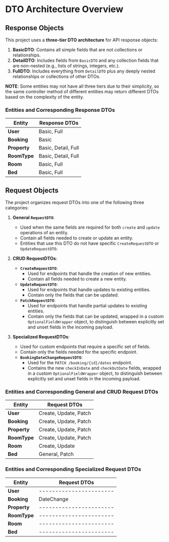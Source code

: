 # DTO Architecture Overview

## Response Objects

This project uses a **three-tier DTO architecture** for API response objects:

1. **BasicDTO**: Contains all simple fields that are not collections or relationships.
2. **DetailDTO**: Includes fields from `BasicDTO` and any collection fields that are non-nested (e.g., lists of strings, integers, etc.).
3. **FullDTO**: Includes everything from `DetailDTO` plus any deeply nested relationships or collections of other DTOs.

**NOTE**: Some entities may not have all three tiers due to their simplicity, so the same controller method of different
entities may return different DTOs based on the complexity of the entity.

### Entities and Corresponding Response DTOs

| Entity       | Response DTOs       |
|--------------|---------------------|
| **User**     | Basic, Full         |
| **Booking**  | Basic               |
| **Property** | Basic, Detail, Full |
| **RoomType** | Basic, Detail, Full |
| **Room**     | Basic, Full         |
| **Bed**      | Basic, Full         |

## Request Objects

The project organizes request DTOs into one of the following three categories:

1. **General `RequestDTO`**:
    - Used when the same fields are required for both `create` and `update` operations of an entity.
    - Contain all fields needed to create or update an entity.
    - Entities that use this DTO do not have specific `CreateRequestDTO` or `UpdateRequestDTO`.

2. **CRUD RequestDTOs**:
    - **`CreateRequestDTO`**:
        - Used for endpoints that handle the creation of new entities.
        - Contain all fields needed to create a new entity.
    - **`UpdateRequestDTO`**:
        - Used for endpoints that handle updates to existing entities.
        - Contain only the fields that can be updated.
    - **`PatchRequestDTO`**:
        - Used for endpoints that handle partial updates to existing entities.
        - Contain only the fields that can be updated, wrapped in a custom `OptionalFieldWrapper` object, to distinguish
        between explicitly set and unset fields in the incoming payload.

3. **Specialized RequestDTOs**:
    - Used for custom endpoints that require a specific set of fields.
    - Contain only the fields needed for the specific endpoint.
    - **`BookingDateChangeRequestDTO`**:
        - Used for the `PATCH /booking/{id}/dates` endpoint.
        - Contains the new `checkInDate` and `checkOutDate` fields, wrapped in a custom `OptionalFieldWrapper` object, 
        to distinguish between explicitly set and unset fields in the incoming payload.

### Entities and Corresponding General and CRUD Request DTOs

| Entity       | Request DTOs          |
|--------------|-----------------------|
| **User**     | Create, Update, Patch |
| **Booking**  | Create, Update, Patch |
| **Property** | Create, Update, Patch |
| **RoomType** | Create, Update, Patch |
| **Room**     | Create, Update        |
| **Bed**      | General, Patch        |

### Entities and Corresponding Specialized Request DTOs

| Entity       | Request DTOs            |
|--------------|-------------------------|
| **User**     | ----------------------- |
| **Booking**  | DateChange              |
| **Property** | ----------------------- |
| **RoomType** | ----------------------- |
| **Room**     | ----------------------- |
| **Bed**      | ----------------------- |

